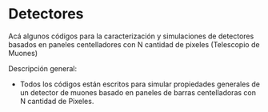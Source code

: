 # Detectores
Acá algunos códigos para la caracterización y simulaciones de detectores basados en paneles centelladores con N cantidad de pixeles (Telescopio de Muones)

Descripción general:
+ Todos los códigos están escritos para simular propiedades generales de un detector de muones basado en paneles de barras centelladoras con N cantidad de Pixeles.
